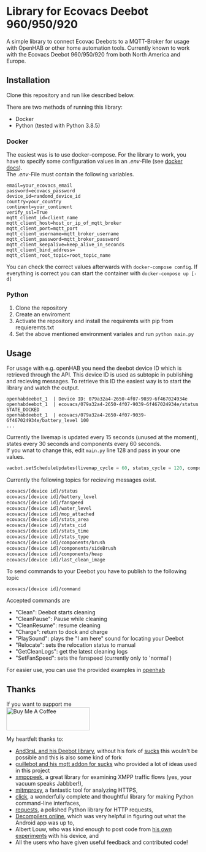 # Library for Ecovacs Deebot 960/950/920

A simple library to connect Ecovac Deebots to a MQTT-Broker for usage with OpenHAB or other home automation tools. Currently
known to work with the Ecovacs Deebot 960/950/920 from both North America and Europe.

## Installation

Clone this repository and run like described below. 

There are two methods of running this library:

* Docker
* Python (tested with Python 3.8.5)

### Docker

The easiest was is to use docker-compose. For the library to work, you have to specify some configuration values in an _.env_-File (see [docker docs](https://docs.docker.com/compose/environment-variables/)).  
The _.env_-File must contain the following variables.

```
email=your_ecovacs_email
password=ecovacs_password
device_id=randomd_device_id
country=your_country
continent=your_continent
verify_ssl=True
mqtt_client_id=client_name
mqtt_client_host=host_or_ip_of_mqtt_broker
mqtt_client_port=mqtt_port
mqtt_client_username=mqtt_broker_username
mqtt_client_password=mqtt_broker_password
mqtt_client_keepalive=keep_alive_in_seconds
mqtt_client_bind_address=
mqtt_client_root_topic=root_topic_name
```

You can check the correct values afterwards with `docker-compose config`. If everything is correct you can start the container with `docker-compose up [-d]`

### Python

1. Clone the repository 
2. Create an enviroment
3. Activate the repository and install the requiremts with pip from requieremts.txt
4. Set the above mentioned environment variales and run `python main.py`

## Usage

For usage with e.g. openHAB you need the deebot device ID which is retrieved through the API. This device ID is used as subtopic in publishing and recieving messages. To retrieve this ID the easiest way is to start the library and watch the output.

```
openhabdeebot_1  | Device ID: 079a32a4-2650-4f07-9039-6f467024934e
openhabdeebot_1  | ecovacs/079a32a4-2650-4f07-9039-6f467024934e/status STATE_DOCKED
openhabdeebot_1  | ecovacs/079a32a4-2650-4f07-9039-6f467024934e/battery_level 100
...
```

Currently the livemap is updated every 15 seconds (unused at the moment), states every 30 seconds and components every 60 seconds.  
If you wnat to change this, edit `main.py` line 128 and pass in your one values.

```python
vacbot.setScheduleUpdates(livemap_cycle = 60, status_cycle = 120, components_cycle = 240)
```

Currently the following topics for recieving messages exist.

```bash
ecovacs/[device id]/status
ecovacs/[device id]/battery_level
ecovacs/[device id]/fanspeed
ecovacs/[device id]/water_level
ecovacs/[device id]/mop_attached
ecovacs/[device id]/stats_area
ecovacs/[device id]/stats_cid
ecovacs/[device id]/stats_time
ecovacs/[device id]/stats_type
ecovacs/[device id]/components/brush
ecovacs/[device id]/components/sideBrush
ecovacs/[device id]/components/heap
ecovacs/[device id]/last_clean_image
```

To send commands to your Deebot you have to publish to the following topic

`ecovacs/[device id]/command`

Accepted commands are

* "Clean": Deebot starts cleaning
* "CleanPause": Pause while cleaning
* "CleanResume": resume cleaning
* "Charge": return to dock and charge
* "PlaySound": plays the "I am here" sound for locating your Deebot
* "Relocate": sets the relocation status to manual 
* "GetCleanLogs": get the latest cleaning logs
* "SetFanSpeed": sets the fanspeed (currently only to 'normal')

For easier use, you can use the provided examples in [openhab](/openhab)


## Thanks

If you want to support me  
<a href="https://www.buymeacoffee.com/FloSchl" target="_blank"><img src="https://cdn.buymeacoffee.com/buttons/v2/default-yellow.png" alt="Buy Me A Coffee" style="height: 60px !important;width: 217px !important;" ></a>

My heartfelt thanks to:

* [And3rsL and his Deebot library](https://github.com/And3rsL/Deebotozmo), without his fork of [sucks](https://github.com/wpietri/sucks) this wouln't be possible and this is also some kind of fork
* [guillebot and his mqtt addon for sucks](https://github.com/guillebot/openhab-sucks) who provided a lot of ideas used in this project
* [xmpppeek](https://www.beneaththewaves.net/Software/XMPPPeek.html),
a great library for examining XMPP traffic flows (yes, your vacuum
speaks Jabbber!),
* [mitmproxy](https://mitmproxy.org/), a fantastic tool for analyzing HTTPS,
* [click](http://click.pocoo.org/), a wonderfully complete and thoughtful
library for making Python command-line interfaces,
* [requests](http://docs.python-requests.org/en/master/), a polished Python
library for HTTP requests,
* [Decompilers online](http://www.javadecompilers.com/apk), which was
very helpful in figuring out what the Android app was up to,
* Albert Louw, who was kind enough to post code from [his own
experiments](https://community.smartthings.com/t/ecovacs-deebot-n79/93410/33)
with his device, and
* All the users who have given useful feedback and contributed code!
